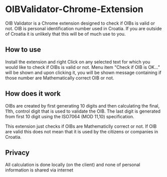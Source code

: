 # OIBValidator-Chrome-Extension

OIB Validator is a Chrome extension designed to check if OIBs is valid or not.
OIB is personal identification number used in Croatia. If you are outside of Croatia it is unlikely that this will be of much use to you.

## How to use
Install the extension and right Click on any selected text for which you would like to check if OIBs is valid or not. Menu item "Check if OIB is OK..." will be shown and upon clicking it, you will be shown message containing if those number are Mathematically correct OIB or not.

## How does it work
OIBs are created by first generating 10 digits and then calculating the final, 11th, control digit that is used to validate the OIB. The last digit is generated from first 10 digit using the ISO7064 (MOD 11,10) specification.

This extension just checks if OIBs are Mathematiclly correct or not. If OIB are valid this does not mean that it is used by the citizens or companies in Croatia.

## Privacy
All calculation is done locally (on the client) and none of personal information is shared via internet

